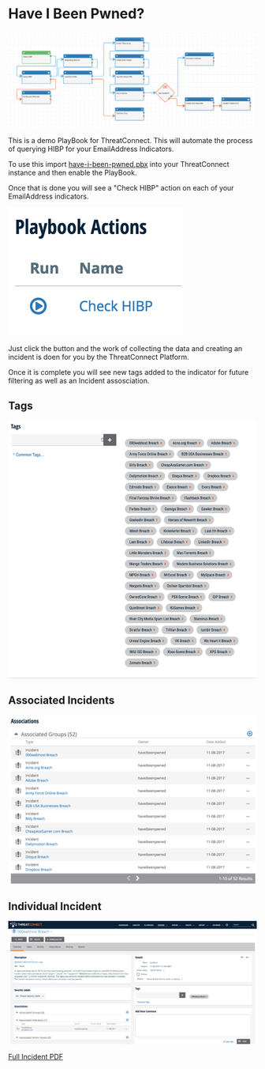 # Have I Been Pwned?


![PlayBook](playbook.png)


This is a demo PlayBook for ThreatConnect.  This will automate the process of querying HIBP for your EmailAddress Indicators.


To use this import [have-i-been-pwned.pbx](have-i-been-pwned.pbx) into your ThreatConnect instance and then enable the PlayBook.

Once that is done you will see a "Check HIBP" action on each of your EmailAddress indicators.

![PlayBook Action](pb-action.png)

Just click the button and the work of collecting the data and creating an incident is doen for you by the ThreatConnect Platform.

Once it is complete you will see new tags added to the indicator for future filtering as well as an Incident assosciation.

## Tags

![Tags](tags-applied.png)

## Associated Incidents

![Associated Incidents](associated-incidents.png)

## Individual Incident

![Associated Incidents](incident.png)

[Full Incident PDF](000webhost-Breach-Incident.pdf)